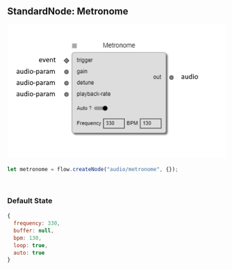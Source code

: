 ## StandardNode: Metronome

<img class="zoomable" alt="Metronome standard node" src="/images/standard-nodes/audio/metronome.png" />

<Hierarchy :extend="{name: 'Node', link: '../../api/classes/node.html'}" />
<br/>

```js
let metronome = flow.createNode("audio/metronome", {});
```

<br/>

### Default State

```js
{
  frequency: 330,
  buffer: null,
  bpm: 130,
  loop: true,
  auto: true
}
```

